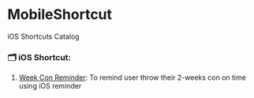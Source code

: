 # MobileShortcut
iOS Shortcuts Catalog

### 🗂 iOS Shortcut:
1. [Week Con Reminder](https://www.icloud.com/shortcuts/f9efdd09724744f3874d85c75dfb22af): To remind user throw their 2-weeks con on time using iOS reminder

